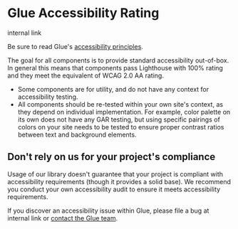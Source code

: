 # Glue Accessibility Rating

internal link

<!--*
# Document freshness: For more information, see internal link
freshness: { owner: 'glue-eng-core' reviewed: '2023-07-05' }
*-->



Be sure to read Glue's
[accessibility principles](/docs/concepts/a11y-principles/.md).

The goal for all components is to provide standard accessibility out-of-box. In
general this means that components pass Lighthouse with 100% rating and they
meet the equivalent of WCAG 2.0 AA rating.

-   Some components are for utility, and do not have any context for
    accessibility testing.
-   All components should be re-tested within your own site's context, as they
    depend on individual implementation. For example, color palette on its own
    does not have any GAR testing, but using specific pairings of colors on your
    site needs to be tested to ensure proper contrast ratios between text and
    background elements.


## Don't rely on us for your project's compliance

Usage of our library doesn't guarantee that your project is compliant with
accessibility requirements (though it provides a solid base). We recommend you
conduct your own accessibility audit to ensure it meets accessibility
requirements.

If you discover an accessibility issue within Glue, please file a bug at
internal link or [contact the Glue team](/docs/contacts.md).
